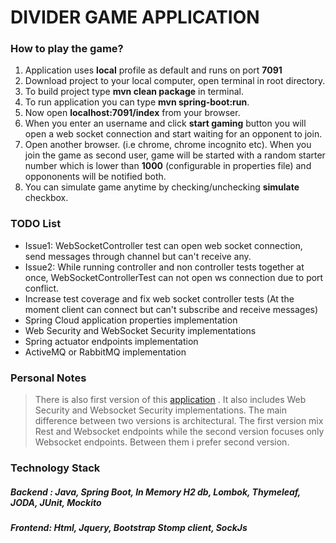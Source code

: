 # DIVIDER GAME APPLICATION


### How to play the game?

1. Application uses **local** profile as default and runs on port **7091**
2. Download project to your local computer, open terminal in root directory.
3. To build project type **mvn clean package** in terminal.
4. To run application you can type **mvn spring-boot:run**.
5. Now open **localhost:7091/index** from your browser.
6. When you enter an username and click **start gaming** button you will open a web socket connection and start waiting for an opponent to join.
7. Open another browser. (i.e chrome, chrome incognito etc). When you join the game as second user, game will be started
with a random starter number which is lower than **1000** (configurable in properties file) and oppononents will be notified both.
8. You can simulate game anytime by checking/unchecking **simulate** checkbox.

### TODO List

* Issue1: WebSocketController test can open web socket connection, send messages through channel but can't receive any.
* Issue2: While running controller and non controller tests together at once, WebSocketControllerTest can not open ws connection due to port conflict.
* Increase test coverage and fix web socket controller tests (At the moment client can connect but can't subscribe and receive messages)
* Spring Cloud application properties implementation
* Web Security and WebSocket Security implementations
* Spring actuator endpoints implementation
* ActiveMQ or RabbitMQ implementation

### Personal Notes

> There is also first version of this [application](https://github.com/cengha/divider) . It also includes Web Security and Websocket Security implementations.
> The main difference between two versions is architectural. The first version mix Rest and Websocket endpoints while the second version focuses only Websocket endpoints.
> Between them i prefer second version.

### Technology Stack

##### Backend : Java, Spring Boot, In Memory H2 db, Lombok, Thymeleaf, JODA, JUnit, Mockito
##### Frontend: Html, Jquery, Bootstrap Stomp client, SockJs
